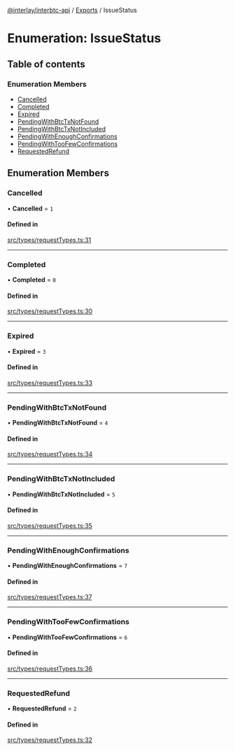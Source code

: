 [@interlay/interbtc-api](../README.md) / [Exports](../modules.md) / IssueStatus

# Enumeration: IssueStatus

## Table of contents

### Enumeration Members

- [Cancelled](IssueStatus.md#cancelled)
- [Completed](IssueStatus.md#completed)
- [Expired](IssueStatus.md#expired)
- [PendingWithBtcTxNotFound](IssueStatus.md#pendingwithbtctxnotfound)
- [PendingWithBtcTxNotIncluded](IssueStatus.md#pendingwithbtctxnotincluded)
- [PendingWithEnoughConfirmations](IssueStatus.md#pendingwithenoughconfirmations)
- [PendingWithTooFewConfirmations](IssueStatus.md#pendingwithtoofewconfirmations)
- [RequestedRefund](IssueStatus.md#requestedrefund)

## Enumeration Members

### <a id="cancelled" name="cancelled"></a> Cancelled

• **Cancelled** = ``1``

#### Defined in

[src/types/requestTypes.ts:31](https://github.com/interlay/interbtc-api/blob/1c0379f56248ac2da57930d5704199f69f941aa8/src/types/requestTypes.ts#L31)

___

### <a id="completed" name="completed"></a> Completed

• **Completed** = ``0``

#### Defined in

[src/types/requestTypes.ts:30](https://github.com/interlay/interbtc-api/blob/1c0379f56248ac2da57930d5704199f69f941aa8/src/types/requestTypes.ts#L30)

___

### <a id="expired" name="expired"></a> Expired

• **Expired** = ``3``

#### Defined in

[src/types/requestTypes.ts:33](https://github.com/interlay/interbtc-api/blob/1c0379f56248ac2da57930d5704199f69f941aa8/src/types/requestTypes.ts#L33)

___

### <a id="pendingwithbtctxnotfound" name="pendingwithbtctxnotfound"></a> PendingWithBtcTxNotFound

• **PendingWithBtcTxNotFound** = ``4``

#### Defined in

[src/types/requestTypes.ts:34](https://github.com/interlay/interbtc-api/blob/1c0379f56248ac2da57930d5704199f69f941aa8/src/types/requestTypes.ts#L34)

___

### <a id="pendingwithbtctxnotincluded" name="pendingwithbtctxnotincluded"></a> PendingWithBtcTxNotIncluded

• **PendingWithBtcTxNotIncluded** = ``5``

#### Defined in

[src/types/requestTypes.ts:35](https://github.com/interlay/interbtc-api/blob/1c0379f56248ac2da57930d5704199f69f941aa8/src/types/requestTypes.ts#L35)

___

### <a id="pendingwithenoughconfirmations" name="pendingwithenoughconfirmations"></a> PendingWithEnoughConfirmations

• **PendingWithEnoughConfirmations** = ``7``

#### Defined in

[src/types/requestTypes.ts:37](https://github.com/interlay/interbtc-api/blob/1c0379f56248ac2da57930d5704199f69f941aa8/src/types/requestTypes.ts#L37)

___

### <a id="pendingwithtoofewconfirmations" name="pendingwithtoofewconfirmations"></a> PendingWithTooFewConfirmations

• **PendingWithTooFewConfirmations** = ``6``

#### Defined in

[src/types/requestTypes.ts:36](https://github.com/interlay/interbtc-api/blob/1c0379f56248ac2da57930d5704199f69f941aa8/src/types/requestTypes.ts#L36)

___

### <a id="requestedrefund" name="requestedrefund"></a> RequestedRefund

• **RequestedRefund** = ``2``

#### Defined in

[src/types/requestTypes.ts:32](https://github.com/interlay/interbtc-api/blob/1c0379f56248ac2da57930d5704199f69f941aa8/src/types/requestTypes.ts#L32)
